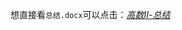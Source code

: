 想直接看`总结.docx`可以点击：*[高数Ⅱ-总结](https://github.com/FocusOn1/Advanced-Mathematics/issues/1#issue-1514250570)*
